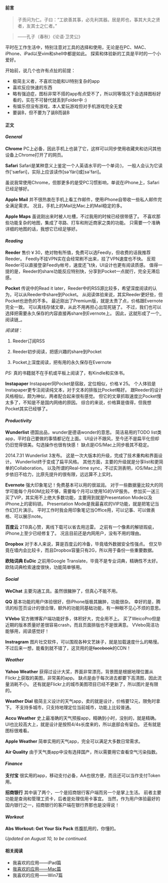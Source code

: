 #### 前言

> 子贡问为仁。子曰：“工欲善其事，必先利其器。居是邦也，事其大夫之贤者，友其士之仁者。”

> ——孔子（春秋）《论语·卫灵公》

平时在工作生活中，特别注意对工具的选择和使用，无论是在PC、MAC、iPhone、iPad以至vim和shell中都是如此。
探索和体验新的工具是平时的一个小爱好。

开始前，说几个也许有点扯的前提：

* 极简主义者，不喜欢功能和UI特别复杂的app
* 喜欢反应快速的东西
* 略有强迫症，图标非常不搭的app有点受不了，所以同等情况下会选择图标好看的，实在不可替代就丢到Folder中 :)
* 有娱乐但没有游戏，本人爱玩游戏但对手机游戏完全无爱
* 要装B，但不要为了装B而装B

#### 正文

#### _General_

__Chrome__
PC上必备，因此手机上也装了它，这样可以同步使用收藏夹和访问其他设备上Chrome打开了的网页。

__Safari__
Safari是某种意义上鉴定一个人英语水平的一个单词:)，
一般人会认为它读作['sæfəri]，实际上应该读作[sə'färi]或[sə'fari]。

虽说我常使用Chrome，但那更多的是受PC习惯影响，单说在iPhone上，Safari已经足够好。

__Apple Mail__
并不很热衷在手机上看工作邮件，使用iPhone自带收一些私人邮件完全满足需求。
况且，手机上的Mail比Mac上的Mail稳定的多。

__Apple Maps__
虽说刚出来时被人吐槽，不过我用的时候已经很带感了。
不喜欢那些功能复杂的地图，集成了寻路、打车和附近商家之类的功能。
只需要一个准确详细的地图的话，我想它已经足够好。

#### _Reading_

__Reeder__
售价￥30，绝对物有所值，免费可以选Feedly，但收费的话我推荐Reeder。
Feedly不挂VPN实在会经常刷不出来，挂了VPN速度也不快。
反观Reeder可以直接登录Feedly帐号，速度还飞快，UI设计也更有阅读质感。
值得一提的是，Reeder的share功能反应特别快，分享到Pocket一点就行，完全无滞后感。

__Pocket__
传说中的Read it later，Reeder中的RSS源比较多，希望深度阅读的认为，可以从Reeder中share到Pocket。
从阅读体验来说，其实Reeder更好些，但Pocket也逊色的不多。
最近刚出了Premium版，就是太贵了点，价格跟Evernote完全一致。
可以离线存储文章，从此不用再担心出现死链了。
不过，我们也可以选择把需要永久保存的内容直接再share到Evernote上。
因此，这就形成了一个_阅读链_。

_阅读链_：

1. Reeder订阅RSS

2. Reeder初步阅读，把感兴趣的share到Pocket

3. Pocket上深度阅读，把有用的永久保存在Evernote

_PS:_ 真的书籍就不在手机或平板上阅读了，有Kindle和实体书。

__Instapaper__
Instapaper同Pocket是宿敌，定位相似，价格￥25。
个人体验是Instapaper更专注阅读纯文本，对于文本的排版比Pocket略好。
跟Reeder的设计风格相似，颇为神似，两者配合起来很有感觉。
但它的文章抓取速度比Pocket慢太多了，不知是不是国内网络的原因。
综合的来说，价格算是值得，但我想Pocket其实已经够了。

#### _Productivity_

__Wunderlist__
德国出品，wunder是德语wonder的意思。
简洁易用的TODO list类app，平时自己要做的事情都记在上面。
UI设计不跟风，至今还不是扁平化但却仍旧觉得很美。勾选操作也很有快感！
缺点是iOS/Mac上同步极其不稳定。

2014.7.31 Wunderlist 3发布。
这是一次大版本的升级，完成了技术重构和界面设计。
Wunderlist终于变成了扁平风格。
其他方面，主要的升级就是分享list和更简单的Collaboration。
以及所谓的Real-time sync，不过实测表明，iOS/Mac上同步依旧不给力，比原先提升的很有限，远远算不上实时。

__Evernote__
强大印象笔记！免费基本可以用的很滋润。
对于一些数据量比较大的同学可能每个月60M比较不够，需要每个月可以使用1G的VIP服务。
参加买一送三买了VIP，其实用不上绝大多数功能，主要用到就是Presentation Mode以及iPhone上的密码锁。
Presentation Mode是我最喜欢的VIP功能，就是把笔记当作幻灯片演示。
平时工作时我会用印象笔记当Office用，可以记事、可以做表格、可以展示note。

__百度云__
2TB真心赞，离线下载可以省去用迅雷。
之前有一个像素的解锁瑕疵，iPhone上至少已经修复了。
况且目前还是内网用户，没有不用的理由。

__Dropbox__
对于本人来说，算是百度云的冷备，毕竟墙外数据安全性强点。
但又毕竟在墙内会比较卡，而且Dropbox容量只有2G，所以用于备份一些重要数据。

__欧陆词典 EuDic__
之前用Google Translate，毕竟不是专业词典，精确性不太好。
欧陆词典检索速度很快，功能简单够用。

#### _Social_

__WeChat__
主要沟通工具。虽然很臃肿了，但真心不能不用。

__QQ__
基本功能的用户体验很好，但iPhone版极其臃肿，功能很杂。
幸好的是，腾讯的标签页设计的很合理，额外的功能同基础功能，有一种眼不见心不烦的意思。

__VVebo__
官方微博客户端功能好多，体积好大，完全用不上。
买了WeicoPro但是近期的版本质量好差很容易crash，而且页面排版也不是很满意。
VVebo简洁功能够用，阅读感觉好！

__Instragram__
图片社交软件，可以围观各种文艺妹子，就是加载速度什么的略慢。
不过后来一想，能看到就不错了，这货用的是<del>facebook</del>的CDN！

#### _Weather_

__Yahoo Weather__
获得过设计大奖，界面非常漂亮，背景图是根据地理位置从Flickr上获取的美图，非常美的app。
缺点是由于每次进去都要下高清图，因此流量消耗不小。
还有就是Flickr上的城市美图项目已经不更新了，所以图片是有限的。

__Weather Dial__
极简主义设计的天气app，卖的就是设计，价格要12元，限免时拿下。
不支持多城市，只支持地理定位当前城市，功能上比较普通。

__Accu Weather__
史上最准确的天气预报app，精确到小时，没别的，就是精确。
UI也比较高大上，就是设计是按照4/4s长度来的，所以底部会有留白。
还有就是图标很难看。

__Apple Weather__
简单实用的天气app，完全可以满足大多数日常需求。

__Air Quality__
由于天气类app中没有选择国产，所以需要用它查看空气污染指数。

#### _Finance_

__支付宝__
很实用的app，移动支付必备，AA也很方便，而且还可以当作支付Token用。

__招商银行__
其中装了两个，一个是招商银行客户端而另一个是掌上生活。
前者主要功能是查询和管理工资卡，后者是处理信用卡事宜。
当然，作为用户体验最好的国内银行之一，招商银行的客户端在银行界那也是没得说！

#### _Workout_

__Abs Workout: Get Your Six Pack__
练腹肌用的，你懂的。

_Updated on August 10, to be continued._

#### 相关阅读

* 我喜欢的应用——iPad篇
* [我喜欢的应用——Mac篇](http://crispgm.com/page/favo-apps-mac.html)
* 我喜欢的应用——Win7篇
